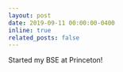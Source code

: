 ```yaml
---
layout: post
date: 2019-09-11 00:00:00-0400
inline: true
related_posts: false
---
```


Started my BSE at Princeton!
